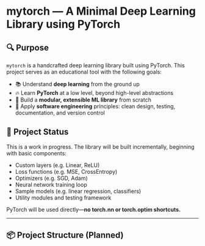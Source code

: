 # mytorch — A Minimal Deep Learning Library using PyTorch

## 🔍 Purpose

`mytorch` is a handcrafted deep learning library built using PyTorch. This project serves as an educational tool with the following goals:

- 📚 Understand **deep learning** from the ground up
- 🔥 Learn **PyTorch** at a low level, beyond high-level abstractions
- 🧱 Build a **modular, extensible ML library** from scratch
- 🔧 Apply **software engineering** principles: clean design, testing, documentation, and version control

## 🚧 Project Status

This is a work in progress. The library will be built incrementally, beginning with basic components:

- Custom layers (e.g. Linear, ReLU)
- Loss functions (e.g. MSE, CrossEntropy)
- Optimizers (e.g. SGD, Adam)
- Neural network training loop
- Sample models (e.g. linear regression, classifiers)
- Utility modules and testing framework

PyTorch will be used directly—**no torch.nn or torch.optim shortcuts.**

---

## 📦 Project Structure (Planned)
